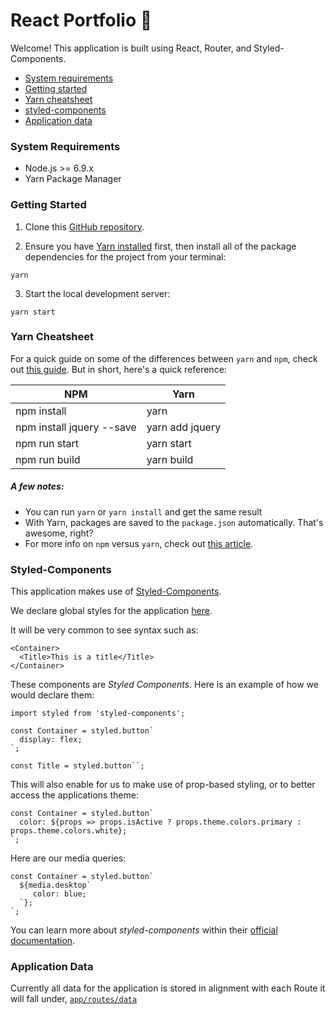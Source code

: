 # React Portfolio :rocket:

Welcome! This application is built using React, Router, and Styled-Components.

- [System requirements](https://github.com/JesseNoseworthy/react_portfolio#system-requirements)
- [Getting started](https://github.com/JesseNoseworthy/react_portfolio#getting-started)
- [Yarn cheatsheet](https://github.com/JesseNoseworthy/react_portfolio#yarn-cheatsheet)
- [styled-components](https://github.com/JesseNoseworthy/react_portfolio#styled-components)
- [Application data](https://github.com/JesseNoseworthy/react_portfolio#application-data)

### System Requirements

- Node.js >= 6.9.x
- Yarn Package Manager

### Getting Started

1. Clone this [GitHub repository](https://github.com/JesseNoseworthy/react_portfolio). 

2. Ensure you have [Yarn installed](https://yarnpkg.com/en/docs/instal) first, then install all of the package dependencies for the project from your terminal:

```
yarn
```

3. Start the local development server:

```
yarn start
```

### Yarn Cheatsheet

For a quick guide on some of the differences between `yarn` and `npm`, check out [this guide](https://yarnpkg.com/lang/en/docs/migrating-from-npm/#toc-cli-commands-comparison). But in short, here's a quick reference:

| NPM                       | Yarn                  |
|---------------------------|-----------------------|
| npm install               |  yarn || yarn install |
| npm install jquery --save | yarn add jquery       |
| npm run start             | yarn start            |
| npm run build             | yarn build            |

##### A few notes:
- You can run `yarn` or `yarn install` and get the same result
- With Yarn, packages are saved to the `package.json` automatically. That's awesome, right?
- For more info on `npm` versus `yarn`, check out [this article](https://scotch.io/tutorials/yarn-package-manager-an-improvement-over-npm).

### Styled-Components

This application makes use of [Styled-Components](https://github.com/styled-components/styled-components). 

We declare global styles for the application [here](https://github.com/JesseNoseworthy/react_portfolio/blob/master/src/app/globalStyles.js).

It will be very common to see syntax such as:

```
<Container>
  <Title>This is a title</Title>
</Container>
``` 

These components are _Styled Components_. Here is an example of how we would declare them:

```
import styled from 'styled-components';

const Container = styled.button`
  display: flex;
`;

const Title = styled.button``;

```

This will also enable for us to make use of prop-based styling, or to better access the applications theme:

```
const Container = styled.button`
  color: ${props => props.isActive ? props.theme.colors.primary : props.theme.colors.white};
`;

```

Here are our media queries:

```
const Container = styled.button`
  ${media.desktop`
     color: blue;
  `};
`;

```

You can learn more about _styled-components_ within their [official documentation](https://www.styled-components.com).

### Application Data

Currently all data for the application is stored in alignment with each Route it will fall under, [`app/routes/data`](https://github.com/JesseNoseworthy/react_portfolio/tree/master/src/app/routes/data)
